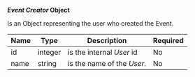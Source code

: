 **_Event Creator_ Object**

Is an Object representing the user who created the Event.

| Name | Type | Description | Required |
| ---- | ---- | ----------- | -------- |
| id | integer | is the internal _User_ id | No |
| name | string | is the name of the _User_. | No |